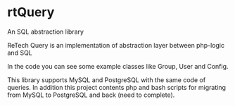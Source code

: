 # rtQuery
An SQL abstraction library

ReTech Query is an implementation of abstraction layer between php-logic and SQL

In the code you can see some example classes like Group, User and Config.

This library supports MySQL and PostgreSQL with the same code of queries. In addition
this project contents php and bash scripts for migrating from MySQL to PostgreSQL and
back (need to complete).
